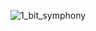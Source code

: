 
![1_bit_symphony](https://github.com/user-attachments/assets/ed5939b7-ffdf-47ce-b44b-59fb61c866f4)
